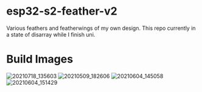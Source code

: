 # esp32-s2-feather-v2
Various feathers and featherwings of my own design. This repo currently in a state of disarray while I finish uni.

# Build Images
![20210718_135603](https://user-images.githubusercontent.com/19563769/143873520-76f6061b-0b20-4b30-8847-a56f0d796a3e.jpg)
![20210509_182606](https://user-images.githubusercontent.com/19563769/143873526-f4e4a0a7-48bb-4459-ad4b-c31068c06f04.jpg)
![20210604_145058](https://user-images.githubusercontent.com/19563769/143873534-9824d8fe-88a6-4a6b-a73d-5463b347946a.jpg)
![20210604_151429](https://user-images.githubusercontent.com/19563769/143873548-7fee6e21-0b00-40a5-b6af-a7388893eade.jpg)
